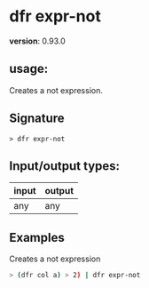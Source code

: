 # dfr expr-not

**version**: 0.93.0

## **usage**:

Creates a not expression.

## Signature

`> dfr expr-not `

## Input/output types:

| input | output |
| ----- | ------ |
| any   | any    |

## Examples

Creates a not expression

```bash
> (dfr col a) > 2) | dfr expr-not
```
